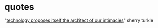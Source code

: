 # quotes

"[technology proposes itself the architect of our intimacies](https://duckduckgo.com/?q=technology+proposes+itself+the+architect+of+our+intimacies&t=ffab&atb=v114-5_h&ia=web)" sherry turkle
